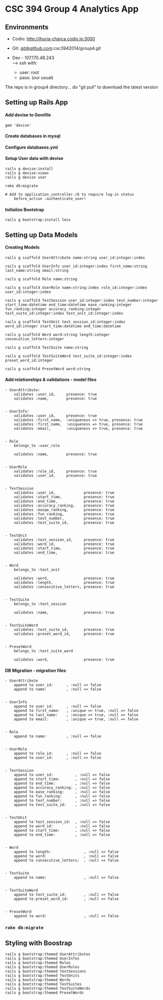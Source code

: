 CSC 394 Group 4 Analytics App
=============================

## Environments

* Codio: http://jhuria-charca.codio.io:3000  
* Git: git@github.com:csc3942014/group4.git  

* Dev - 107.170.48.243  
--> ssh with:
  * user: root
  * pass: (our usual)

The repo is in group4 directory... do "git pull" to download the latest version

## Setting up Rails App

#### Add devise to Gemfile
	
	gem 'devise'

#### Create databases in mysql
#### Configure databases.yml

#### Setup User data with devise

	rails g devise:install
	rails g devise:views
	rails g devise user

	rake db:migrate

	# Add to application_controller.rb to require log-in status
		before_action :authenticate_user!


#### Initialize Bootstrap

	rails g bootstrap:install less
    

## Setting up Data Models

#### Creating Models

    rails g scaffold UserAttribute name:string user_id:integer:index

	rails g scaffold UserInfo user_id:integer:index first_name:string last_name:string email:string

	rails g scaffold Role name:string

	rails g scaffold UserRole name:string:index role_id:integer:index user_id:integer:index

	rails g scaffold TestSession user_id:integer:index test_number:integer start_time:datetime end_time:datetime ease_ranking:integer fun_ranking:integer accuracy_ranking:integer test_suite_id:integer:index test_unit_id:integer:index

	rails g scaffold TestUnit test_session_id:integer:index word_id:integer start_time:datetime end_time:datetime

	rails g scaffold Word word:string length:integer consecutive_letters:integer

	rails g scaffold TestSuite name:string

	rails g scaffold TestSuiteWord test_suite_id:integer:index preset_word_id:integer

	rails g scaffold PresetWord word:string


#### Add relationships & validations - model files

	- UserAttribute:
		validates :user_id, 	presence: true
		validates :name, 		presence: true


	- UserInfo:
		validates :user_id, 	presence: true
		validates :first_name, 	:uniqueness => true, presence: true
		validates :first_name, 	:uniqueness => true, presence: true
		validates :email, 		:uniqueness => true, presence: true


	- Role
		belongs_to :user_role

		validates :name, 		presence: true


	- UserRole
		validates :role_id, 	presence: true
		validates :user_id, 	presence: true


	- TestSession
		validates :user_id, 			presence: true
		validates :start_time, 			presence: true
		validates :end_time, 			presence: true
		validates :accuracy_ranking, 	presence: true
		validates :easqe_ranking,	 	presence: true
		validates :fun_ranking,		 	presence: true
		validates :test_number,		 	presence: true
		validates :test_suite_id,	 	presence: true


	- TestUnit
		validates :test_session_id, 	presence: true
		validates :word_id,			 	presence: true
		validates :start_time,		 	presence: true
		validates :end_time, 			presence: true


	- Word
		belongs_to :test_unit

		validates :word, 				presence: true
		validates :length, 				presence: true
		validates :consecutive_letters, presence: true


	- TestSuite
		belongs_to :test_session

		validates :name, 				presence: true


	- TestSuiteWord
		validates :test_suite_id, 		presence: true
		validates :preset_word_id, 		presence: true


	- PresetWord
		belongs_to :test_suite_word

		validates :word, 				presence: true


#### DB Migration - migration files 

	- UserAttribute
		append to user_id: 		, :null => false
      	append to name: 		, :null => false


	- UserInfo
		append to user_id: 		, :null => false
      	append to first_name: 	, :unique => true, :null => false
      	append to last_name: 	, :unique => true, :null => false
      	append to email: 		, :unique => true, :null => false


	- Role
		append to name: 		, :null => false
	

	- UserRole
		append to role_id: 		, :null => false
		append to user_id: 		, :null => false

	
	- TestSession
		append to user_id: 			, :null => false
		append to start_time: 		, :null => false
		append to end_time: 		, :null => false
		append to accuracy_ranking: , :null => false
		append to ease_ranking: 	, :null => false
		append to fun_ranking: 		, :null => false
		append to test_number: 		, :null => false
		append to test_suite_id: 	, :null => false
	

	- TestUnit
		append to test_session_id: 	, :null => false
		append to word_id: 			, :null => false
		append to start_time: 		, :null => false
		append to end_time: 		, :null => false
	

	- Word
		append to length: 				, :null => false
		append to word: 				, :null => false
		append to consecutive_letters: 	, :null => false
	

	- TestSuite
		append to name: 				, :null => false
	

	- TestSuiteWord
		append to test_suite_id:		, :null => false
		append to preset_word_id: 		, :null => false
	

	- PresetWord
		append to word: 				, :null => false


### `rake db:migrate`


##  Styling with Boostrap

	rails g bootstrap:themed UserAttributes
	rails g bootstrap:themed UserInfos
	rails g bootstrap:themed Roles
	rails g bootstrap:themed UserRoles
	rails g bootstrap:themed TestSessions
	rails g bootstrap:themed TestUnits
	rails g bootstrap:themed Words
	rails g bootstrap:themed TestSuites
	rails g bootstrap:themed TestSuiteWords
	rails g bootstrap:themed PresetWords
